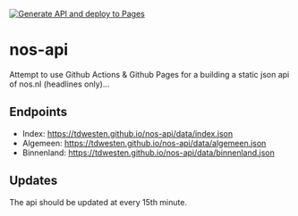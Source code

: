 [![Generate API and deploy to Pages](https://github.com/tdwesten/nos-api/actions/workflows/pages.yml/badge.svg?branch=main)](https://github.com/tdwesten/nos-api/actions/workflows/pages.yml)

# nos-api

Attempt to use Github Actions &amp; Github Pages for a building a static json api of nos.nl (headlines only)...

## Endpoints

-   Index: https://tdwesten.github.io/nos-api/data/index.json
-   Algemeen: https://tdwesten.github.io/nos-api/data/algemeen.json
-   Binnenland: https://tdwesten.github.io/nos-api/data/binnenland.json

## Updates

The api should be updated at every 15th minute.

